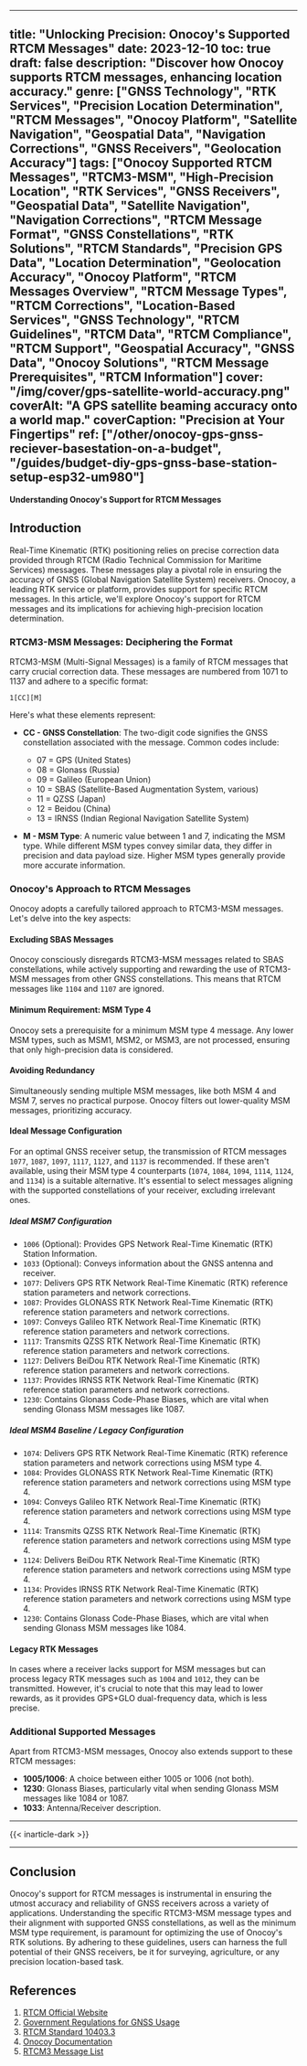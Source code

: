 
---
title: "Unlocking Precision: Onocoy's Supported RTCM Messages"
date: 2023-12-10
toc: true
draft: false
description: "Discover how Onocoy supports RTCM messages, enhancing location accuracy."
genre: ["GNSS Technology", "RTK Services", "Precision Location Determination", "RTCM Messages", "Onocoy Platform", "Satellite Navigation", "Geospatial Data", "Navigation Corrections", "GNSS Receivers", "Geolocation Accuracy"]
tags: ["Onocoy Supported RTCM Messages", "RTCM3-MSM", "High-Precision Location", "RTK Services", "GNSS Receivers", "Geospatial Data", "Satellite Navigation", "Navigation Corrections", "RTCM Message Format", "GNSS Constellations", "RTK Solutions", "RTCM Standards", "Precision GPS Data", "Location Determination", "Geolocation Accuracy", "Onocoy Platform", "RTCM Messages Overview", "RTCM Message Types", "RTCM Corrections", "Location-Based Services", "GNSS Technology", "RTCM Guidelines", "RTCM Data", "RTCM Compliance", "RTCM Support", "Geospatial Accuracy", "GNSS Data", "Onocoy Solutions", "RTCM Message Prerequisites", "RTCM Information"]
cover: "/img/cover/gps-satellite-world-accuracy.png"
coverAlt: "A GPS satellite beaming accuracy onto a world map."
coverCaption: "Precision at Your Fingertips"
ref: ["/other/onocoy-gps-gnss-reciever-basestation-on-a-budget", "/guides/budget-diy-gps-gnss-base-station-setup-esp32-um980"]
---

**Understanding Onocoy's Support for RTCM Messages**

## Introduction

Real-Time Kinematic (RTK) positioning relies on precise correction data provided through RTCM (Radio Technical Commission for Maritime Services) messages. These messages play a pivotal role in ensuring the accuracy of GNSS (Global Navigation Satellite System) receivers. Onocoy, a leading RTK service or platform, provides support for specific RTCM messages. In this article, we'll explore Onocoy's support for RTCM messages and its implications for achieving high-precision location determination.

### RTCM3-MSM Messages: Deciphering the Format

RTCM3-MSM (Multi-Signal Messages) is a family of RTCM messages that carry crucial correction data. These messages are numbered from 1071 to 1137 and adhere to a specific format:

`1[CC][M]`

Here's what these elements represent:

- **CC - GNSS Constellation**: The two-digit code signifies the GNSS constellation associated with the message. Common codes include:
   - 07 = GPS (United States)
   - 08 = Glonass (Russia)
   - 09 = Galileo (European Union)
   - 10 = SBAS (Satellite-Based Augmentation System, various)
   - 11 = QZSS (Japan)
   - 12 = Beidou (China)
   - 13 = IRNSS (Indian Regional Navigation Satellite System)

- **M - MSM Type**: A numeric value between 1 and 7, indicating the MSM type. While different MSM types convey similar data, they differ in precision and data payload size. Higher MSM types generally provide more accurate information.

### Onocoy's Approach to RTCM Messages

Onocoy adopts a carefully tailored approach to RTCM3-MSM messages. Let's delve into the key aspects:

#### Excluding SBAS Messages

Onocoy consciously disregards RTCM3-MSM messages related to SBAS constellations, while actively supporting and rewarding the use of RTCM3-MSM messages from other GNSS constellations. 
This means that RTCM messages like `1104` and `1107` are ignored.

#### Minimum Requirement: MSM Type 4

Onocoy sets a prerequisite for a minimum MSM type 4 message. Any lower MSM types, such as MSM1, MSM2, or MSM3, are not processed, ensuring that only high-precision data is considered.

#### Avoiding Redundancy

Simultaneously sending multiple MSM messages, like both MSM 4 and MSM 7, serves no practical purpose. Onocoy filters out lower-quality MSM messages, prioritizing accuracy.

#### Ideal Message Configuration

For an optimal GNSS receiver setup, the transmission of RTCM messages `1077`, `1087`, `1097`, `1117`, `1127`, and `1137` is recommended. If these aren't available, using their MSM type 4 counterparts (`1074`, `1084`, `1094`, `1114`, `1124`, and `1134`) is a suitable alternative. It's essential to select messages aligning with the supported constellations of your receiver, excluding irrelevant ones.

##### Ideal MSM7 Configuration

- `1006` (Optional): Provides GPS Network Real-Time Kinematic (RTK) Station Information.
- `1033` (Optional): Conveys information about the GNSS antenna and receiver.
- `1077`: Delivers GPS RTK Network Real-Time Kinematic (RTK) reference station parameters and network corrections.
- `1087`: Provides GLONASS RTK Network Real-Time Kinematic (RTK) reference station parameters and network corrections.
- `1097`: Conveys Galileo RTK Network Real-Time Kinematic (RTK) reference station parameters and network corrections.
- `1117`: Transmits QZSS RTK Network Real-Time Kinematic (RTK) reference station parameters and network corrections.
- `1127`: Delivers BeiDou RTK Network Real-Time Kinematic (RTK) reference station parameters and network corrections.
- `1137`: Provides IRNSS RTK Network Real-Time Kinematic (RTK) reference station parameters and network corrections.
- `1230`: Contains Glonass Code-Phase Biases, which are vital when sending Glonass MSM messages like 1087.

##### Ideal MSM4 Baseline / Legacy Configuration

- `1074`: Delivers GPS RTK Network Real-Time Kinematic (RTK) reference station parameters and network corrections using MSM type 4.
- `1084`: Provides GLONASS RTK Network Real-Time Kinematic (RTK) reference station parameters and network corrections using MSM type 4.
- `1094`: Conveys Galileo RTK Network Real-Time Kinematic (RTK) reference station parameters and network corrections using MSM type 4.
- `1114`: Transmits QZSS RTK Network Real-Time Kinematic (RTK) reference station parameters and network corrections using MSM type 4.
- `1124`: Delivers BeiDou RTK Network Real-Time Kinematic (RTK) reference station parameters and network corrections using MSM type 4.
- `1134`: Provides IRNSS RTK Network Real-Time Kinematic (RTK) reference station parameters and network corrections using MSM type 4.
- `1230`: Contains Glonass Code-Phase Biases, which are vital when sending Glonass MSM messages like 1084.


#### Legacy RTK Messages

In cases where a receiver lacks support for MSM messages but can process legacy RTK messages such as `1004` and `1012`, they can be transmitted. However, it's crucial to note that this may lead to lower rewards, as it provides GPS+GLO dual-frequency data, which is less precise.

### Additional Supported Messages

Apart from RTCM3-MSM messages, Onocoy also extends support to these RTCM messages:

- **1005/1006**: A choice between either 1005 or 1006 (not both).
- **1230**: Glonass Biases, particularly vital when sending Glonass MSM messages like 1084 or 1087.
- **1033**: Antenna/Receiver description.

______
{{< inarticle-dark >}}
______

## Conclusion

Onocoy's support for RTCM messages is instrumental in ensuring the utmost accuracy and reliability of GNSS receivers across a variety of applications. Understanding the specific RTCM3-MSM message types and their alignment with supported GNSS constellations, as well as the minimum MSM type requirement, is paramount for optimizing the use of Onocoy's RTK solutions. By adhering to these guidelines, users can harness the full potential of their GNSS receivers, be it for surveying, agriculture, or any precision location-based task.

## References

1. [RTCM Official Website](https://www.rtcm.org/)
2. [Government Regulations for GNSS Usage](https://www.gsa.europa.eu/regulations)
3. [RTCM Standard 10403.3](https://rtcm.myshopify.com/)
4. [Onocoy Documentation](https://docs.onocoy.com/documentation/quick-start-guides/mine-rewards/3.-connect-your-station-to-onocoy)
5. [RTCM3 Message List](https://www.use-snip.com/kb/knowledge-base/rtcm-3-message-list/)